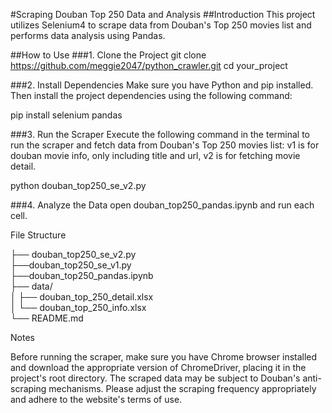#Scraping Douban Top 250 Data and Analysis
##Introduction
This project utilizes Selenium4 to scrape data from Douban's Top 250 movies list and performs data analysis using Pandas.

##How to Use
###1. Clone the Project
git clone https://github.com/meggie2047/python_crawler.git
cd your_project

###2. Install Dependencies
Make sure you have Python and pip installed. Then install the project dependencies using the following command:

pip install selenium pandas

###3. Run the Scraper
Execute the following command in the terminal to run the scraper and fetch data from Douban's Top 250 movies list:
v1 is for douban movie info, only including title and url, v2 is for fetching movie detail.

python douban_top250_se_v2.py

###4. Analyze the Data
open douban_top250_pandas.ipynb and run each cell.


File Structure

├── douban_top250_se_v2.py   
├──douban_top250_se_v1.py            
├──douban_top250_pandas.ipynb   
├── data/                     
│   ├── douban_top_250_detail.xlsx    
│   └── douban_top_250_info.xlsx     
└── README.md 

Notes

Before running the scraper, make sure you have Chrome browser installed and download the appropriate version of ChromeDriver, placing it in the project's root directory.
The scraped data may be subject to Douban's anti-scraping mechanisms. Please adjust the scraping frequency appropriately and adhere to the website's terms of use.

